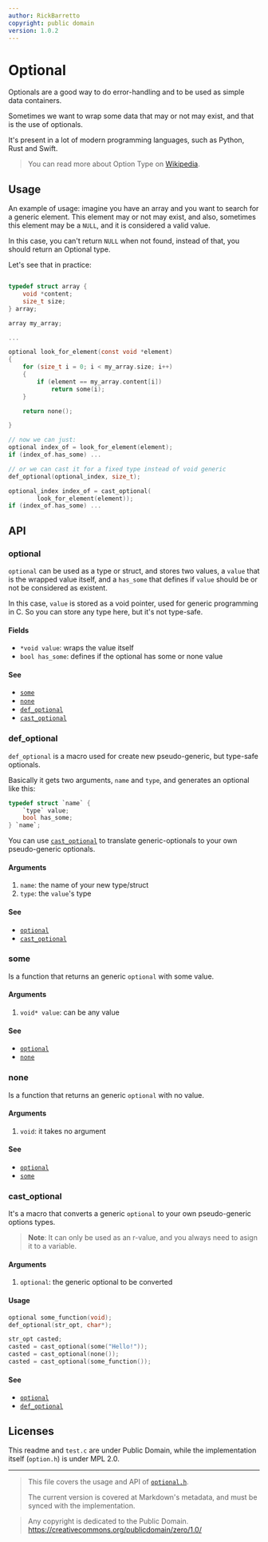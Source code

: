 ```yaml
---
author: RickBarretto
copyright: public domain
version: 1.0.2
---
```


# Optional

Optionals are a good way to do error-handling and to be used
as simple data containers.

Sometimes we want to wrap some data that may or not may exist,
and that is the use of optionals.

It's present in a lot of modern programming languages,
such as Python, Rust and Swift.

> You can read more about Option Type on [Wikipedia][wiki-option-type].


## Usage

An example of usage: imagine you have an array and you want to
search for a generic element.
This element may or not may exist,
and also, sometimes this element may be a `NULL`,
and it is considered a valid value.

In this case, you can't return `NULL` when not found, instead of that,
you should return an Optional type.

Let's see that in practice:

```c

typedef struct array {
    void *content;
    size_t size;
} array;

array my_array;

...

optional look_for_element(const void *element)
{
    for (size_t i = 0; i < my_array.size; i++)
    {
        if (element == my_array.content[i])
            return some(i);
    }

    return none();

}

// now we can just:
optional index_of = look_for_element(element);
if (index_of.has_some) ...

// or we can cast it for a fixed type instead of void generic
def_optional(optional_index, size_t);

optional_index index_of = cast_optional(
        look_for_element(element));
if (index_of.has_some) ...
```

## API


### optional

`optional` can be used as a type or struct, and stores two values,
a `value` that is the wrapped value itself,
and a `has_some` that defines if `value` should be or not be considered
as existent.

In this case, `value` is stored as a void pointer,
used for generic programming in C. So you can store any type here,
but it's not type-safe.

#### Fields
- `*void value`: wraps the value itself
- `bool has_some`: defines if the optional has some or none value

#### See
- [`some`](#some)
- [`none`](#none)
- [`def_optional`](#def_optional)
- [`cast_optional`](#cast_optional)


### def_optional

`def_optional` is a macro used for create new pseudo-generic,
but type-safe optionals.

Basically it gets two arguments, `name` and `type`, and generates
an optional like this:

```c
typedef struct `name` {
    `type` value;
    bool has_some;
} `name`;
```

You can use [`cast_optional`](#cast_optional) to translate generic-optionals
to your own pseudo-generic optionals.

#### Arguments
1. `name`: the name of your new type/struct
2. `type`: the `value`'s type

#### See
- [`optional`](#optional)
- [`cast_optional`](#cast_optional)


### some

Is a function that returns an generic `optional` with some value.

#### Arguments
1. `void* value`: can be any value

#### See
- [`optional`](#optional)
- [`none`](#none)


### none

Is a function that returns an generic `optional` with no value.

#### Arguments
1. `void`: it takes no argument

#### See
- [`optional`](#optional)
- [`some`](#some)

### cast_optional

It's a macro that converts a generic `optional` to your own
pseudo-generic options types.

> **Note**:
> It can only be used as an r-value, and you always need to asign it to a variable.

#### Arguments
1. `optional`: the generic optional to be converted

#### Usage
```c
optional some_function(void);
def_optional(str_opt, char*);

str_opt casted;
casted = cast_optional(some("Hello!"));
casted = cast_optional(none());
casted = cast_optional(some_function());
```

#### See
- [`optional`](#optional)
- [`def_optional`](#def_optional)

## Licenses

This readme and `test.c` are under Public Domain,
while the implementation itself (`option.h`) is under MPL 2.0.


[wiki-option-type]: https://en.wikipedia.org/wiki/Option_type

---

> This file covers the usage and API of [`optional.h`](./optional.h).
>
> The current version is covered at Markdown's metadata,
> and must be synced with the implementation.


> Any copyright is dedicated to the Public Domain.
> https://creativecommons.org/publicdomain/zero/1.0/
